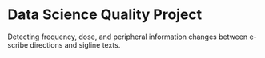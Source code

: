 # Data Science Quality Project
Detecting frequency, dose, and peripheral information changes between e-scribe directions and sigline texts. 
